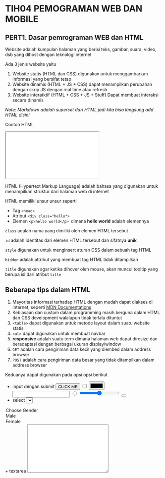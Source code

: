 # TIH04 PEMOGRAMAN WEB DAN MOBILE

## PERT1. Dasar pemrograman WEB dan HTML

Website adalah kumpulan halaman yang berisi teks, gambar, suara, video, dsb yang dihost dengan teknologi internet

Ada 3 jenis website yaitu

1. Website statis (HTML dan CSS)
   digunakan untuk menggambarkan informasi yang bersifat tetap
1. Website dinamis (HTML + JS + CSS)
   dapat menampilkan perubahan dengan skrip JS dengan real time atau refresh
1. Website interatktif (HTML + CSS + JS + Stuff)
   Dapat membuat interaksi secara dinamis

*Note: Markdown adalah superset dari HTML jadi kita bisa langsung add HTML disini*

Contoh HTML 

<iframe src="PERT1.html" frameborder="1"></iframe>

HTML (Hypertext Markup Language) adalah bahasa yang digunakan untuk menampilkan struktur dari halaman web di internet

HTML memiliki unsur unsur seperti

* Tag `<head>`
* Atribut `<div class="hello">`
* Elemen `<p>hello world</p> `dimana **hello world** adalah elemennya

`class` adalah nama yang dimiliki oleh elemen HTML tersebut

`id` adalah identitas dari elemen HTML tersebut dan sifatnya **unik**

`style` digunakan untuk menginsert aturan CSS dalam sebuah tag HTML 

`hidden` adalah attribut yang membuat tag HTML tidak ditampilkan

`title` digunakan agar ketika dihover oleh mouse, akan muncul tooltip yang berupa isi dari atribut `title` 

## Beberapa tips dalam HTML

1. Mayoritas informasi terhadap HTML dengan mudah dapat diakses di internet, seperti [MDN Documentations](https://developer.mozilla.org/en-US/) 
1. Kebiasaan dan custom dalam programming masih berguna dalam HTML dan CSS development walalupun tidak terlalu dituntut
1. `<table>` dapat digunakan untuk metode layout dalam suatu website statis
1. `<ul>` dapat digunakan untuk membuat navbar 
1. **responsive** adalah suatu term dimana halaman web dapat diresize dan beradaptasi dengan berbagai ukuran display/window
1. `GET` adalah cara pengiriman data kecil yang diembed dalam address browser 
1. `POST` adalah cara pengiriman data besar yang tidak ditampilkan dalam address browser

Keduanya dapat digunakan pada opsi opsi berikut

* input dengan submit
  <input type="button" value="CLICK ME">
  <input type="checkbox" name="" id="">
  <input type="color" name="" id="">
  <input type="password" name="" id="">
  <input type="radio" name="" id="">
  <input type="range" name="" id="">
  <button type="submit"></button>
* select 
  <select name="Selection" id="">

<option value="a">Choose Gender</option>
<option value="b">Male</option>
<option value="c">Female</option></select>
+ textarea  
<textarea name="" id="" cols="30" rows="10"></textarea>

